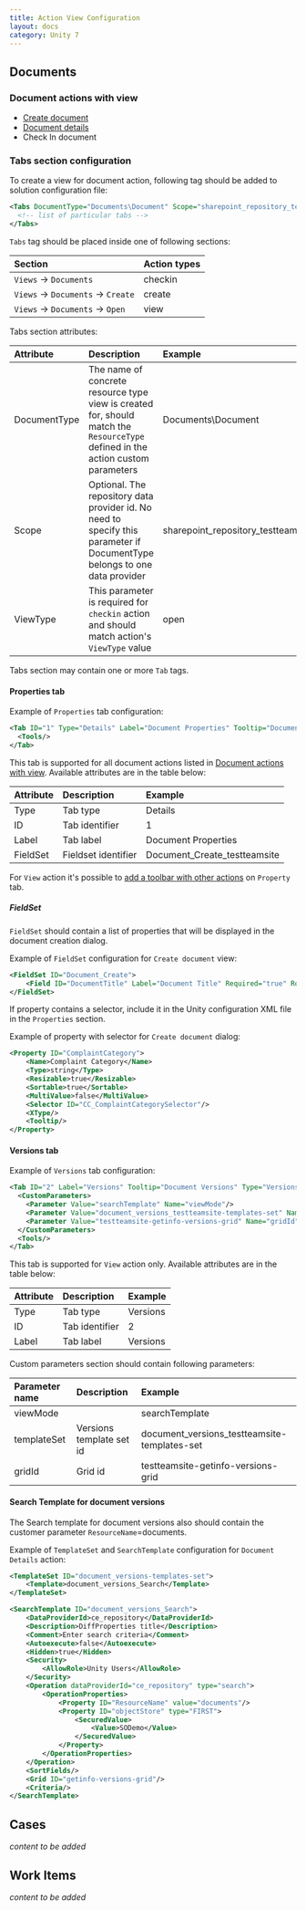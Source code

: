 ```yaml
---
title: Action View Configuration
layout: docs
category: Unity 7
---
```

## Documents

### Document actions with view

- [Create document](../actions/create-document)
- [Document details](../actions/document-details)
- Check In document

### Tabs section configuration

To create a view for document action, following tag should be added to solution configuration file:

```xml
<Tabs DocumentType="Documents\Document" Scope="sharepoint_repository_testteamsite" EnableSaveButton="true" EnableCloseButton="true">
  <!-- list of particular tabs -->
</Tabs>
```

`Tabs` tag should be placed inside one of following sections:

| Section                            | Action types |
|:-----------------------------------|:-------------|
| `Views` -> `Documents`             | checkin      |
| `Views` -> `Documents` -> `Create` | create       |
| `Views` -> `Documents` -> `Open`   | view         |

Tabs section attributes:

| Attribute    | Description | Example |
|:-------------|:------------|:--------|
| DocumentType | The name of concrete resource type view is created for, should match the `ResourceType` defined in the action custom parameters| Documents\Document |
| Scope        | Optional. The repository data provider id. No need to specify this parameter if DocumentType belongs to one data provider | sharepoint_repository_testteamsite |
| ViewType     | This parameter is required for `checkin` action and should match action's `ViewType` value | open |

Tabs section may contain one or more `Tab` tags.
 
#### Properties tab

Example of `Properties` tab configuration:

```xml
<Tab ID="1" Type="Details" Label="Document Properties" Tooltip="Document Properties" FieldSet="Document_Create_testteamsite">
  <Tools/>
</Tab>
```

This tab is supported for all document actions listed in [Document actions with view](#document-actions-with-view). Available attributes are in the table below:

| Attribute | Description         | Example |
|:----------|:--------------------|:--------|
| Type      | Tab type            | Details |
| ID        | Tab identifier      | 1       |
| Label     | Tab label           | Document Properties |
| FieldSet  | Fieldset identifier | Document_Create_testteamsite |

For `View` action it's possible to [add a toolbar with other actions](./views-tag/tab-action-set) on `Property` tab. 

##### FieldSet

`FieldSet` should contain a list of properties that will be displayed in the document creation dialog.

Example of `FieldSet` configuration for `Create document` view:

```xml
<FieldSet ID="Document_Create">
	<Field ID="DocumentTitle" Label="Document Title" Required="true" Row="1" Column="1" Favourite = "true"/>
</FieldSet>
```

If property contains a selector, include it in the Unity configuration XML file in the `Properties` section.

Example of property with selector for `Create document` dialog:

```xml
<Property ID="ComplaintCategory">
	<Name>Complaint Category</Name>
	<Type>string</Type>
	<Resizable>true</Resizable>
	<Sortable>true</Sortable>
	<MultiValue>false</MultiValue>
	<Selector ID="CC_ComplaintCategorySelector"/>
	<XType/>
	<Tooltip/>
</Property>
```

#### Versions tab

Example of `Versions` tab configuration:

```xml
<Tab ID="2" Label="Versions" Tooltip="Document Versions" Type="Versions">
  <CustomParameters>
    <Parameter Value="searchTemplate" Name="viewMode"/>
    <Parameter Value="document_versions_testteamsite-templates-set" Name="templateSet"/>
    <Parameter Value="testteamsite-getinfo-versions-grid" Name="gridId"/>
  </CustomParameters>
  <Tools/>
</Tab>
```

This tab is supported for `View` action only. Available attributes are in the table below:

| Attribute | Description         | Example  |
|:----------|:--------------------|:---------|
| Type      | Tab type            | Versions |
| ID        | Tab identifier      | 2        |
| Label     | Tab label           | Versions |

Custom parameters section should contain following parameters:

| Parameter name | Description         | Example |
|:---------------|:--------------------|:--------|
| viewMode       |              | searchTemplate |
| templateSet    | Versions template set id | document_versions_testteamsite-templates-set |
| gridId         | Grid id | testteamsite-getinfo-versions-grid |

#### Search Template for document versions

The Search template for document versions also should contain the customer parameter `ResourceName`=documents.

Example of `TemplateSet` and `SearchTemplate` configuration for `Document Details` action:

```xml
<TemplateSet ID="document_versions-templates-set">
	<Template>document_versions_Search</Template>
</TemplateSet>
```

```xml
<SearchTemplate ID="document_versions_Search">
	<DataProviderId>ce_repository</DataProviderId>
	<Description>DiffProperties title</Description>
	<Comment>Enter search criteria</Comment>
	<Autoexecute>false</Autoexecute>
	<Hidden>true</Hidden>
	<Security>
		<AllowRole>Unity Users</AllowRole>
	</Security>
	<Operation dataProviderId="ce_repository" type="search">
		<OperationProperties>
			<Property ID="ResourceName" value="documents"/>
			<Property ID="objectStore" type="FIRST">
				<SecuredValue>
					<Value>SODemo</Value>
				</SecuredValue>
			</Property>
		</OperationProperties>
	</Operation>
	<SortFields/>
	<Grid ID="getinfo-versions-grid"/>
	<Criteria/>
</SearchTemplate>
```

## Cases

*content to be added*

## Work Items

*content to be added*
 